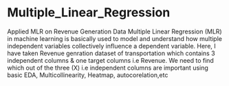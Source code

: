 # Multiple_Linear_Regression
Applied MLR on Revenue Generation Data 
 Multiple Linear Regression (MLR) in machine learning is basically used to model and understand
 how multiple independent variables collectively influence a dependent variable.
 Here, I have taken Revenue genration dataset of transportation which contains 3 independent columns &
 one target columns i.e Revenue. We need to find which out of the three (X) i.e independent columns are 
 important using basic EDA, Multicollinearity, Heatmap, autocorelation,etc
